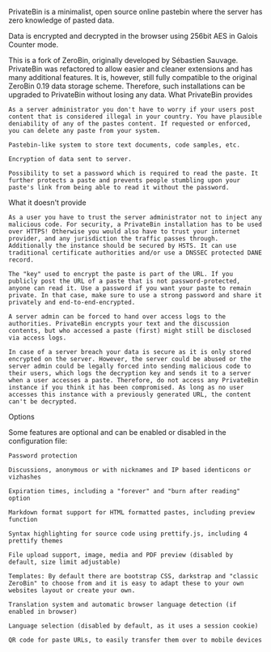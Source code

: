 PrivateBin is a minimalist, open source online pastebin where the server has zero knowledge of pasted data.

Data is encrypted and decrypted in the browser using 256bit AES in Galois Counter mode.

This is a fork of ZeroBin, originally developed by Sébastien Sauvage. PrivateBin was refactored to allow easier and cleaner extensions and has many additional features. It is, however, still fully compatible to the original ZeroBin 0.19 data storage scheme. Therefore, such installations can be upgraded to PrivateBin without losing any data.
What PrivateBin provides

    As a server administrator you don't have to worry if your users post content that is considered illegal in your country. You have plausible deniability of any of the pastes content. If requested or enforced, you can delete any paste from your system.

    Pastebin-like system to store text documents, code samples, etc.

    Encryption of data sent to server.

    Possibility to set a password which is required to read the paste. It further protects a paste and prevents people stumbling upon your paste's link from being able to read it without the password.

What it doesn't provide

    As a user you have to trust the server administrator not to inject any malicious code. For security, a PrivateBin installation has to be used over HTTPS! Otherwise you would also have to trust your internet provider, and any jurisdiction the traffic passes through. Additionally the instance should be secured by HSTS. It can use traditional certificate authorities and/or use a DNSSEC protected DANE record.

    The "key" used to encrypt the paste is part of the URL. If you publicly post the URL of a paste that is not password-protected, anyone can read it. Use a password if you want your paste to remain private. In that case, make sure to use a strong password and share it privately and end-to-end-encrypted.

    A server admin can be forced to hand over access logs to the authorities. PrivateBin encrypts your text and the discussion contents, but who accessed a paste (first) might still be disclosed via access logs.

    In case of a server breach your data is secure as it is only stored encrypted on the server. However, the server could be abused or the server admin could be legally forced into sending malicious code to their users, which logs the decryption key and sends it to a server when a user accesses a paste. Therefore, do not access any PrivateBin instance if you think it has been compromised. As long as no user accesses this instance with a previously generated URL, the content can't be decrypted.

Options

Some features are optional and can be enabled or disabled in the configuration file:

    Password protection

    Discussions, anonymous or with nicknames and IP based identicons or vizhashes

    Expiration times, including a "forever" and "burn after reading" option

    Markdown format support for HTML formatted pastes, including preview function

    Syntax highlighting for source code using prettify.js, including 4 prettify themes

    File upload support, image, media and PDF preview (disabled by default, size limit adjustable)

    Templates: By default there are bootstrap CSS, darkstrap and "classic ZeroBin" to choose from and it is easy to adapt these to your own websites layout or create your own.

    Translation system and automatic browser language detection (if enabled in browser)

    Language selection (disabled by default, as it uses a session cookie)

    QR code for paste URLs, to easily transfer them over to mobile devices

